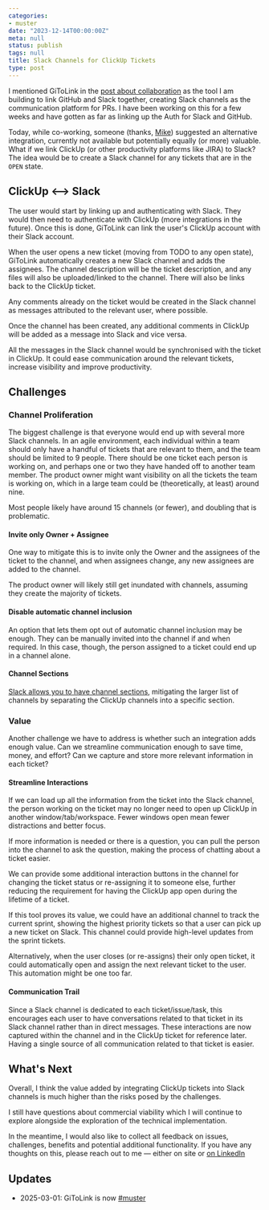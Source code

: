 ```yaml
---
categories:
- muster
date: "2023-12-14T00:00:00Z"
meta: null
status: publish
tags: null
title: Slack Channels for ClickUp Tickets
type: post
---
```


I mentioned GiToLink in the [post about collaboration](2023/11/21/muster/) as
the tool I am building to link GitHub and Slack together, creating Slack
channels as the communication platform for PRs. I have been working on this for
a few weeks and have gotten as far as linking up the Auth for Slack and GitHub.

Today, while co-working, someone (thanks,
[Mike](https://www.linkedin.com/in/michael-pike-154616a2/)) suggested an
alternative integration, currently not available but potentially equally (or
more) valuable. What if we link ClickUp (or other productivity platforms like
JIRA) to Slack? The idea would be to create a Slack channel for any tickets that
are in the `OPEN` state.

## ClickUp <--> Slack

The user would start by linking up and authenticating with Slack. They would
then need to authenticate with ClickUp (more integrations in the future). Once
this is done, GiToLink can link the user's ClickUp account with their Slack
account.

When the user opens a new ticket (moving from TODO to any open state), GiToLink
automatically creates a new Slack channel and adds the assignees. The channel
description will be the ticket description, and any files will also be
uploaded/linked to the channel. There will also be links back to the ClickUp
ticket.

Any comments already on the ticket would be created in the Slack channel as
messages attributed to the relevant user, where possible.

Once the channel has been created, any additional comments in ClickUp will be
added as a message into Slack and vice versa.

All the messages in the Slack channel would be synchronised with the ticket in
ClickUp. It could ease communication around the relevant tickets, increase
visibility and improve productivity.

## Challenges

### Channel Proliferation

The biggest challenge is that everyone would end up with several more Slack
channels. In an agile environment, each individual within a team should only
have a handful of tickets that are relevant to them, and the team should be
limited to 9 people. There should be one ticket each person is working on, and
perhaps one or two they have handed off to another team member. The product
owner might want visibility on all the tickets the team is working on, which in
a large team could be (theoretically, at least) around nine.

Most people likely have around 15 channels (or fewer), and doubling that is
problematic.

#### Invite only Owner + Assignee

One way to mitigate this is to invite only the Owner and the assignees of the
ticket to the channel, and when assignees change, any new assignees are added to
the channel.

The product owner will likely still get inundated with channels, assuming they
create the majority of tickets.

#### Disable automatic channel inclusion

An option that lets them opt out of automatic channel inclusion may be enough.
They can be manually invited into the channel if and when required. In this
case, though, the person assigned to a ticket could end up in a channel alone.

#### Channel Sections

[Slack allows you to have channel sections](https://slack.com/intl/en-gb/help/articles/360043207674-Organise-your-sidebar-with-customised-sections),
mitigating the larger list of channels by separating the ClickUp channels into a
specific section.

### Value

Another challenge we have to address is whether such an integration adds enough
value. Can we streamline communication enough to save time, money, and effort?
Can we capture and store more relevant information in each ticket?

#### Streamline Interactions

If we can load up all the information from the ticket into the Slack channel,
the person working on the ticket may no longer need to open up ClickUp in
another window/tab/workspace. Fewer windows open mean fewer distractions and
better focus.

If more information is needed or there is a question, you can pull the person
into the channel to ask the question, making the process of chatting about a
ticket easier.

We can provide some additional interaction buttons in the channel for changing
the ticket status or re-assigning it to someone else, further reducing the
requirement for having the ClickUp app open during the lifetime of a ticket.

If this tool proves its value, we could have an additional channel to track the
current sprint, showing the highest priority tickets so that a user can pick up
a new ticket on Slack. This channel could provide high-level updates from the
sprint tickets.

Alternatively, when the user closes (or re-assigns) their only open ticket, it
could automatically open and assign the next relevant ticket to the user. This
automation might be one too far.

#### Communication Trail

Since a Slack channel is dedicated to each ticket/issue/task, this encourages
each user to have conversations related to that ticket in its Slack channel
rather than in direct messages. These interactions are now captured within the
channel and in the ClickUp ticket for reference later. Having a single source of
all communication related to that ticket is easier.

## What's Next

Overall, I think the value added by integrating ClickUp tickets into Slack
channels is much higher than the risks posed by the challenges.

I still have questions about commercial viability which I will continue to
explore alongside the exploration of the technical implementation.

In the meantime, I would also like to collect all feedback on issues,
challenges, benefits and potential additional functionality. If you have any
thoughts on this, please reach out to me — either on site or
[on LinkedIn](https://www.linkedin.com/in/shriramshrishrikumar/)

## Updates

- 2025-03-01: GiToLink is now [#muster](https://muster.chat)
